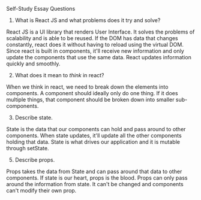 Self-Study Essay Questions

1.  What is React JS and what problems does it try and solve?

React JS is a UI library that renders User Interface. It solves the problems of scalability and is able to be reused. If the DOM has data that changes constantly, react does it without having to reload using the virtual DOM. Since react is built in components, it'll receive new information and only update the components that use the same data. React updates information quickly and smoothly.

2.  What does it mean to _think_ in react?

When we think in react, we need to break down the elements into components. A component should ideally only do one thing. If it does multiple things, that component should be broken down into smaller sub-components.


3.  Describe state.

State is the data that our components can hold and pass around to other components. When state updates, it'll update all the other components holding that data. State is what drives our application and it is mutable through setState.


5.  Describe props.

Props takes the data from State and can pass around that data to other components. If state is our heart, props is the blood. Props can only pass around the information from state. It can't be changed and components can't modify their own prop. 

